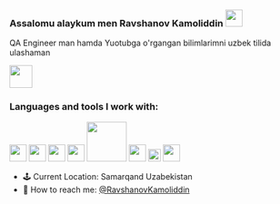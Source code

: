 ### Assalomu alaykum men Ravshanov Kamoliddin <img src="https://media.giphy.com/media/hvRJCLFzcasrR4ia7z/giphy.gif" width="30px">

QA Engineer man hamda Yuotubga o'rgangan bilimlarimni uzbek tilida ulashaman <br />

<a href="https://youtube.com/@RavshanovKamoliddin?si=j21kGGMSNsFO_uhQ">
<img src="https://www.freeiconspng.com/uploads/classic-youtube-icon--2.png" width="40px">

</a>

<br />

### Languages and tools I work with:

<code><img src="https://w7.pngwing.com/pngs/578/816/png-transparent-java-class-file-java-platform-standard-edition-java-development-kit-java-runtime-environment-coffee-jar-text-class-orange-thumbnail.png" width="30px"></code>
<code><img src="https://w1.pngwing.com/pngs/835/530/png-transparent-python-logo-programming-language-computer-programming-python-programming-basics-for-absolute-beginners-scripting-language-source-code-php-code-climate-inc-thumbnail.png" width="30px"></code>
<code><img src="https://upload.wikimedia.org/wikipedia/commons/thumb/d/d5/Selenium_Logo.png/1200px-Selenium_Logo.png" width="30px"></code>
<code><img src="https://w7.pngwing.com/pngs/372/674/png-transparent-appium-test-automation-software-testing-selenium-calabash-purple-violet-text-thumbnail.png" width="30px"></code>
<code><img src="https://encrypted-tbn0.gstatic.com/images?q=tbn:ANd9GcSsBhbyU2Nnqw6KKkaNgdKrlKx1-uAzdfdoGMkVM_3DiQ&s" width="70px"></code>
<code><img src="https://static-00.iconduck.com/assets.00/google-chrome-dev-icon-507x512-r0npv0xl.png" width="30px"></code> 
<code><img src="https://ih1.redbubble.net/image.5011698135.4574/bg,f8f8f8-flat,750x,075,f-pad,750x1000,f8f8f8.jpg" width="22px"></code>
<code><img src="https://miro.medium.com/v2/resize:fit:400/1*cxZhQbf-KuKU_wM8RGgofg.jpeg" width="30px"></code>

- 🕹️ Current Location: Samarqand Uzabekistan
-  📱 How to reach me: [@RavshanovKamoliddin](https://t.me/Ravshanov_Kamoliddin)
